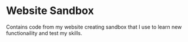 # Website Sandbox
Contains code from my website creating sandbox that I use to learn new functionaility and test my skills.
